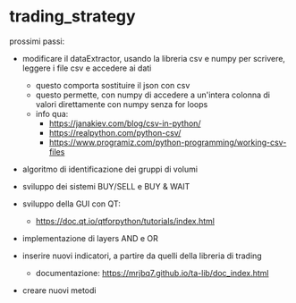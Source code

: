 # trading_strategy

prossimi passi:

- modificare il dataExtractor, usando la libreria csv e numpy per scrivere, leggere i file csv e accedere ai dati
    - questo comporta sostituire il json con csv
    - questo permette, con numpy di accedere a un'intera colonna di valori direttamente con numpy senza for loops
    - info qua:
        - https://janakiev.com/blog/csv-in-python/
        - https://realpython.com/python-csv/
        - https://www.programiz.com/python-programming/working-csv-files
    
- algoritmo di identificazione dei gruppi di volumi
- sviluppo dei sistemi BUY/SELL e BUY & WAIT
    
- sviluppo della GUI con QT:
    - https://doc.qt.io/qtforpython/tutorials/index.html
    
- implementazione di layers AND e OR
- inserire nuovi indicatori, a partire da quelli della libreria di trading
    - documentazione: https://mrjbq7.github.io/ta-lib/doc_index.html
    
- creare nuovi metodi
